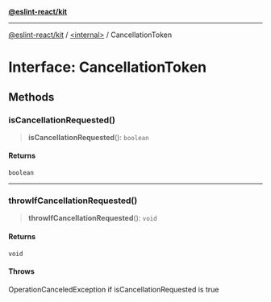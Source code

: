 [**@eslint-react/kit**](../../README.md)

***

[@eslint-react/kit](../../README.md) / [\<internal\>](../README.md) / CancellationToken

# Interface: CancellationToken

## Methods

### isCancellationRequested()

> **isCancellationRequested**(): `boolean`

#### Returns

`boolean`

***

### throwIfCancellationRequested()

> **throwIfCancellationRequested**(): `void`

#### Returns

`void`

#### Throws

OperationCanceledException if isCancellationRequested is true
